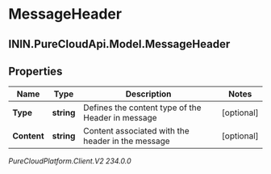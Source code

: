 # MessageHeader

## ININ.PureCloudApi.Model.MessageHeader

## Properties

|Name | Type | Description | Notes|
|------------ | ------------- | ------------- | -------------|
| **Type** | **string** | Defines the content type of the Header in message | [optional] |
| **Content** | **string** | Content associated with the header in the message | [optional] |



_PureCloudPlatform.Client.V2 234.0.0_
